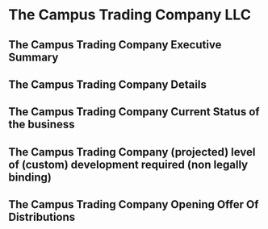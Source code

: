 
# The Campus Trading Company LLC

## The Campus Trading Company Executive Summary

## The Campus Trading Company Details

## The Campus Trading Company Current Status of the business

## The Campus Trading Company (projected) level of (custom) development required (non legally binding)

## The Campus Trading Company Opening Offer Of Distributions 